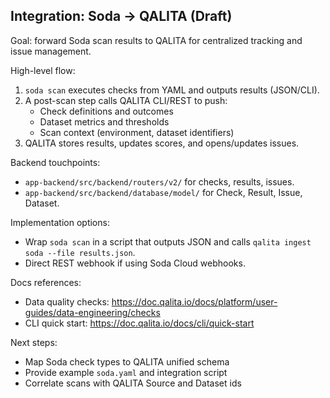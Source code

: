 ## Integration: Soda → QALITA (Draft)

Goal: forward Soda scan results to QALITA for centralized tracking and issue management.

High-level flow:

1. `soda scan` executes checks from YAML and outputs results (JSON/CLI).
2. A post-scan step calls QALITA CLI/REST to push:
   - Check definitions and outcomes
   - Dataset metrics and thresholds
   - Scan context (environment, dataset identifiers)
3. QALITA stores results, updates scores, and opens/updates issues.

Backend touchpoints:

- `app-backend/src/backend/routers/v2/` for checks, results, issues.
- `app-backend/src/backend/database/model/` for Check, Result, Issue, Dataset.

Implementation options:

- Wrap `soda scan` in a script that outputs JSON and calls `qalita ingest soda --file results.json`.
- Direct REST webhook if using Soda Cloud webhooks.

Docs references:

- Data quality checks: https://doc.qalita.io/docs/platform/user-guides/data-engineering/checks
- CLI quick start: https://doc.qalita.io/docs/cli/quick-start

Next steps:

- Map Soda check types to QALITA unified schema
- Provide example `soda.yaml` and integration script
- Correlate scans with QALITA Source and Dataset ids


